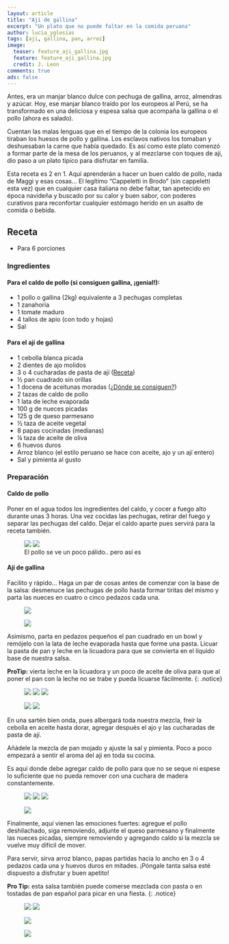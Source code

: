 ```yaml
---
layout: article
title: "Ají de gallina"
excerpt: "Un plato que no puede faltar en la comida peruana"
author: lucia_yglesias
tags: [aji, gallina, pan, arroz]
image:
  teaser: feature_aji_gallina.jpg
  feature: feature_aji_gallina.jpg
  credit: J. Leon
comments: true
ads: false
---
```

 
Antes, era un manjar blanco dulce con pechuga de gallina, arroz, almendras y azúcar. Hoy, ese manjar blanco traído por los europeos al Perú, se ha transformado en una deliciosa y espesa salsa que acompaña la gallina o el pollo (ahora es salado).
 
Cuentan las malas lenguas que en el tiempo de la colonia los europeos tiraban los huesos de pollo y gallina. Los esclavos nativos los tomaban y deshuesaban la carne que había quedado. Es así como este plato comenzó a formar parte de la mesa de los peruanos, y al mezclarse con toques de ají, dio paso a un plato típico para disfrutar en familia.
 
Esta receta es 2 en 1. Aquí aprenderán a hacer un buen caldo de pollo, nada de Maggi y esas cosas… El legítimo “Cappeletti in Brodo” (sin cappeletti esta vez) que en cualquier casa italiana no debe faltar, tan apetecido en época navideña y buscado por su calor y buen sabor, con poderes curativos para reconfortar cualquier estómago herido en un asalto de comida o bebida.

## Receta

* Para 6 porciones

### Ingredientes

#### Para el caldo de pollo (si consiguen gallina, ¡genial!):

* 1 pollo o gallina (2kg) equivalente a 3 pechugas completas
* 1 zanahoria
* 1 tomate maduro
* 4 tallos de apio (con todo y hojas)
* Sal


#### Para el ají de gallina

* 1 cebolla blanca picada
* 2 dientes de ajo molidos
* 3 o 4 cucharadas de pasta de ají ([Receta](/pasta-de-aji))
* ½ pan cuadrado sin orillas
* 1 docena de aceitunas moradas ([¿Dónde se consiguen?](/faq))
* 2 tazas de caldo de pollo
* 1 lata de leche evaporada
* 100 g de nueces picadas
* 125 g de queso parmesano
* ½ taza de aceite vegetal
* 8 papas cocinadas (medianas)
* ¼ taza de aceite de oliva
* 6 huevos duros
* Arroz blanco (el estilo peruano se hace con aceite, ajo y un ají entero)
* Sal y pimienta al gusto

### Preparación

#### Caldo de pollo

Poner en el agua todos los ingredientes del caldo, y cocer a fuego alto durante unas 3 horas. Una vez cocidas las pechugas, retirar del fuego y separar las pechugas del caldo. Dejar el caldo aparte pues servirá para la receta también.

<figure class="half">
    <a href="{{ site.url }}/images/post_aji_gallina-1.jpg"><img src="{{ site.url }}/images/post_aji_gallina-1.jpg"></a>
    <a href="{{ site.url }}/images/post_aji_gallina-2.jpg"><img src="{{ site.url }}/images/post_aji_gallina-2.jpg"></a>
    <figcaption>El pollo se ve un poco pálido.. pero así es</figcaption>
</figure>

#### Ají de gallina

Facilito y rápido... Haga un par de cosas antes de comenzar con la base de la salsa: desmenuce las pechugas de pollo hasta formar tiritas del mismo y parta las nueces en cuatro o cinco pedazos cada una. 

<figure>
    <a href="{{ site.url }}/images/post_aji_gallina-3.jpg"><img src="{{ site.url }}/images/post_aji_gallina-3.jpg"></a>
</figure>

<figure>
    <a href="{{ site.url }}/images/post_aji_gallina-4.jpg"><img src="{{ site.url }}/images/post_aji_gallina-4.jpg"></a>
</figure>

Asimismo, parta en pedazos pequeños el pan cuadrado en un bowl y remójelo con la lata de leche evaporada hasta que forme una pasta. Licuar la pasta de pan y leche en la licuadora para que se convierta en el líquido base de nuestra salsa. 

**ProTip:** vierta leche en la licuadora y un poco de aceite de oliva para que al poner el pan con la leche no se trabe y pueda licuarse fácilmente.
{: .notice}

<figure class="third">
    <a href="{{ site.url }}/images/post_aji_gallina-5.jpg"><img src="{{ site.url }}/images/post_aji_gallina-5.jpg"></a>
    <a href="{{ site.url }}/images/post_aji_gallina-6.jpg"><img src="{{ site.url }}/images/post_aji_gallina-6.jpg"></a>
    <a href="{{ site.url }}/images/post_aji_gallina-7.jpg"><img src="{{ site.url }}/images/post_aji_gallina-7.jpg"></a>
    
</figure>

<figure class="half">
    <a href="{{ site.url }}/images/post_aji_gallina-8.jpg"><img src="{{ site.url }}/images/post_aji_gallina-8.jpg"></a>
    <a href="{{ site.url }}/images/post_aji_gallina-9.jpg"><img src="{{ site.url }}/images/post_aji_gallina-9.jpg"></a>
   
</figure>

En una sartén bien onda, pues albergará toda nuestra mezcla, freír la cebolla en aceite hasta dorar, agregar después el ajo y las cucharadas de pasta de ají. 

Añádele la mezcla de pan mojado y ajuste la sal y pimienta. Poco a poco empezará a sentir el aroma del ají en toda su cocina.

Es aquí donde debe agregar caldo de pollo para que no se seque ni espese lo suficiente que no pueda remover con una cuchara de madera constantemente.

<figure class="third">
    <a href="{{ site.url }}/images/post_aji_gallina-10.jpg"><img src="{{ site.url }}/images/post_aji_gallina-10.jpg"></a>
    <a href="{{ site.url }}/images/post_aji_gallina-11.jpg"><img src="{{ site.url }}/images/post_aji_gallina-11.jpg"></a>
    <a href="{{ site.url }}/images/post_aji_gallina-13.jpg"><img src="{{ site.url }}/images/post_aji_gallina-13.jpg"></a>
    
</figure>

<figure>
    <a href="{{ site.url }}/images/post_aji_gallina-12.jpg"><img src="{{ site.url }}/images/post_aji_gallina-12.jpg"></a>
</figure>

Finalmente, aquí vienen las emociones fuertes: agregue el pollo deshilachado, siga removiendo, adjunte el queso parmesano y finalmente las nueces picadas, siempre removiendo y agregando caldo si la mezcla se vuelve muy difícil de mover. 

Para servir, sirva arroz blanco, papas partidas hacia lo ancho en 3 o 4 pedazos cada una y huevos duros en mitades. ¡Póngale tanta salsa esté dispuesto a disfrutar y buen apetito!

**Pro Tip:** esta salsa también puede comerse mezclada con pasta o en tostadas de pan español para picar en una fiesta.
{: .notice}

<figure class="half">
    <a href="{{ site.url }}/images/post_aji_gallina-14.jpg"><img src="{{ site.url }}/images/post_aji_gallina-14.jpg"></a>
    <a href="{{ site.url }}/images/post_aji_gallina-15.jpg"><img src="{{ site.url }}/images/post_aji_gallina-15.jpg"></a>
   
</figure>

<figure>
    <a href="{{ site.url }}/images/post_aji_gallina-16.jpg"><img src="{{ site.url }}/images/post_aji_gallina-16.jpg"></a>
</figure>

<figure>
    <a href="{{ site.url }}/images/post_aji_gallina-17.jpg"><img src="{{ site.url }}/images/post_aji_gallina-17.jpg"></a>
</figure>

